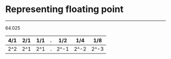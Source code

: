 # Representing floating point
---

64.025


4/1 	| 2/1 	| 1/1 		| . 		| 1/2 		|	1/4 		| 1/8 
:-----: |:----: | :-----: 	| :-----: 	| :-----: 	| :-----:		|:------:
2^2 	| 2^1 	|	2^1		| . 		| 2^-1		|	2^-2		| 2^-3	

	